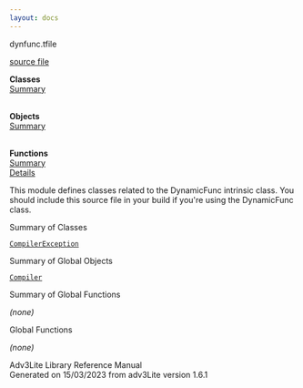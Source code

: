 ```yaml
---
layout: docs
---
```

<span class="title">dynfunc.t</span><span class="type">file</span>

[source file](../source/dynfunc.t.html)

**Classes**  
[Summary](#_ClassSummary_)  
 

**Objects**  
[Summary](#_ObjectSummary_)  
 

**Functions**  
[Summary](#_FunctionSummary_)  
[Details](#_Functions_)



This module defines classes related to the DynamicFunc intrinsic class.
You should include this source file in your build if you're using the
DynamicFunc class.



<span id="_ClassSummary_"></span>



<span class="hdln">Summary of Classes</span>  



[`CompilerException`](../object/CompilerException.html)
<span id="_ObjectSummary_"></span>



<span class="hdln">Summary of Global Objects</span>  



[`Compiler`](../object/Compiler.html)
<span id="FunctionSummary_"></span>



<span class="hdln">Summary of Global Functions</span>  



*(none)* <span id="_Functions_"></span>



<span class="hdln">Global Functions</span>  



*(none)*



Adv3Lite Library Reference Manual  
Generated on 15/03/2023 from adv3Lite version 1.6.1


